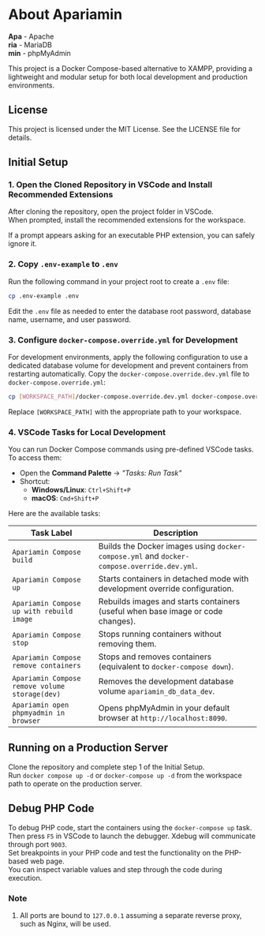 # About Apariamin

**Apa** - Apache  
**ria** - MariaDB  
**min** - phpMyAdmin  

This project is a Docker Compose-based alternative to XAMPP, providing a lightweight and modular setup for both local development and production environments.

## License

This project is licensed under the MIT License. See the LICENSE file for details.

## Initial Setup

### 1. Open the Cloned Repository in VSCode and Install Recommended Extensions

After cloning the repository, open the project folder in VSCode.  
When prompted, install the recommended extensions for the workspace.  

If a prompt appears asking for an executable PHP extension, you can safely ignore it.

### 2. Copy `.env-example` to `.env`

Run the following command in your project root to create a `.env` file:

```bash
cp .env-example .env
```

Edit the `.env` file as needed to enter the database root password, database name, username, and user password.

### 3. Configure `docker-compose.override.yml` for Development

For development environments, apply the following configuration to use a dedicated database volume for development and prevent containers from restarting automatically. Copy the `docker-compose.override.dev.yml` file to `docker-compose.override.yml`:

```bash
cp [WORKSPACE_PATH]/docker-compose.override.dev.yml docker-compose.override.yml
```

Replace `[WORKSPACE_PATH]` with the appropriate path to your workspace.


### 4. VSCode Tasks for Local Development

You can run Docker Compose commands using pre-defined VSCode tasks.  
To access them:

- Open the **Command Palette** → _"Tasks: Run Task"_
- Shortcut:
  - **Windows/Linux**: `Ctrl+Shift+P`
  - **macOS**: `Cmd+Shift+P`

Here are the available tasks:

| Task Label                                 | Description |
|--------------------------------------------|-------------|
| `Apariamin Compose build`                     | Builds the Docker images using `docker-compose.yml` and `docker-compose.override.dev.yml`. |
| `Apariamin Compose up`                        | Starts containers in detached mode with development override configuration. |
| `Apariamin Compose up with rebuild image`     | Rebuilds images and starts containers (useful when base image or code changes). |
| `Apariamin Compose stop`                      | Stops running containers without removing them. |
| `Apariamin Compose remove containers`          | Stops and removes containers (equivalent to `docker-compose down`). |
| `Apariamin Compose remove volume storage(dev)`| Removes the development database volume `apariamin_db_data_dev`. |
| `Apariamin open phpmyadmin in browser`| Opens phpMyAdmin in your default browser at `http://localhost:8090`. |


## Running on a Production Server
Clone the repository and complete step 1 of the Initial Setup.  
Run `docker compose up -d` or `docker-compose up -d` from the workspace path to operate on the production server.

## Debug PHP Code

To debug PHP code, start the containers using the `docker-compose up` task.  
Then press `F5` in VSCode to launch the debugger. Xdebug will communicate through port `9003`.  
Set breakpoints in your PHP code and test the functionality on the PHP-based web page.  
You can inspect variable values and step through the code during execution.

### Note
1. All ports are bound to `127.0.0.1` assuming a separate reverse proxy, such as Nginx, will be used.